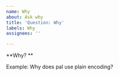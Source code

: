 ```yaml
---
name: Why
about: Ask why
title: 'Question: Why'
labels: Why
assignees: ''

---
```


**Why? **

Example: Why does pal use plain encoding?


